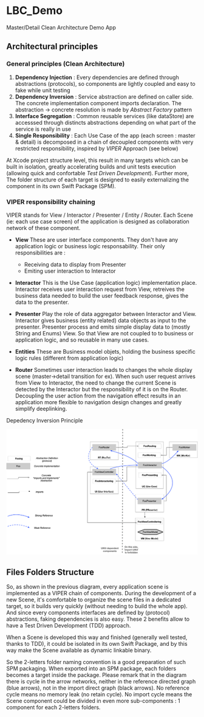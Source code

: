 # LBC_Demo 
 Master/Detail Clean Architecture Demo App
 
## Architectural principles

### General principles (Clean Architecture)
1. **Dependency Injection** : Every dependencies are defined through abstractions (protocols), so components are lightly coupled and easy to fake while unit testing
2. **Dependency Inversion** : Service abstraction are defined on caller side. The concrete implementation component imports declaration. The abstraction -> concrete resolution is made by _Abstract Factory_ pattern
3. **Interface Segregation** : Common reusable services (like dataStore) are accesssed through distincts abstractions depending on what part of the service is really in use
4. **Single Responsibility** : Each Use Case of the app (each screen : master & detail) is decomposed in a chain of decoupled components with very restricted responsibility, inspired by _VIPER_ Approach (see below)

At Xcode project structure level, this result in many targets which can be built in isolation, greatly accelerating builds and unit tests execution (allowing quick and confortable _Test Driven Development_). Further more, The folder structure of each target is designed to easily externalizing the component in its own Swift Package (SPM).

### VIPER responsibility chaining
VIPER stands for View / Interactor / Presenter / Entity / Router.
Each Scene (ie: each use case screen) of the application is designed as collaboration network of these component.

* **View**
	These are user interface components. They don't have  any application logic or business logic responsability. Their only responsibilities are :
	* Receiving data to display from Presenter
	* Emiting user interaction to Interactor
  

* **Interactor**
	This is the Use Case (application logic) implementation place. Interactor receives user interaction request from View, retreives the  business data needed to build the user feedback response, gives the data to the presenter.

	
* **Presenter**
	Play the role of data aggregator between Interactor and View.
	Interactor gives business (entity related) data objects as input to the presenter. Presenter process and emits simple display  data to (mostly String and Enums) View. So that View are not coupled to to business or application logic, and so reusable in many use cases.


* **Entities**
	These are Business model objets, holding the business specific logic rules (different from application logic)


* **Router**
	Sometimes user interaction leads to changes the whole display scene (master->detail transition for ex). When such user request arrives from View to Interactor, the need to change the current Scene is detected by the Interactor but the responsibility of it is on the Router. Decoupling the user action from the navigation effect results in an application more flexible to navigation design changes and greatly simplify deeplinking.
	

Depedency Inversion Principle

  ![VIPER](Documentation/VIPER_Components.png)

## Files Folders Structure

So, as shown in the previous diagram, every application scene is implemented as a VIPER chain of components. 
During the development of a new Scene, it's comfortable to organize the scene files in a dedicated target, so it builds very quickly (without needing to build the whole app).
And since every components interfaces are defined by (protocol) abstractions, faking dependencies is also easy. 
These 2 benefits allow to have a Test Driven Development (TDD) approach.  

When a Scene is developed this way and finished (generally well tested, thanks to TDD), it could be isolated in its own Swift Package, and by this way make the Scene available as dynamic linkable binary.

So the 2-letters folder naming convention is a good preparation of such SPM packaging. When exported into an SPM package, each folders becomes a target inside the package. Please remark that in the diagram there is cycle in the arrow networks, neither in the reference directed graph (blue arrows), not in the import direct graph (black arrows). No reference cycle means no memory leak (no retain cycle). No import cycle means the Scene component could be divided in even more sub-components : 1 component for each 2-letters folders.




